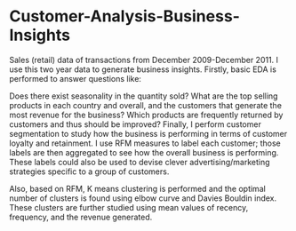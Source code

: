 # Customer-Analysis-Business-Insights

Sales (retail) data of transactions from December 2009-December 2011. I use this two year data to generate business insights. Firstly, basic EDA is performed to answer questions like:

Does there exist seasonality in the quantity sold?
What are the top selling products in each country and overall, and the customers that generate the most revenue for the business?
Which products are frequently returned by customers and thus should be improved?
Finally, I perform customer segmentation to study how the business is performing in terms of customer loyalty and retainment. I use RFM measures to label each customer; those labels are then aggregated to see how the overall business is performing. These labels could also be used to devise clever advertising/marketing strategies specific to a group of customers.

Also, based on RFM, K means clustering is performed and the optimal number of clusters is found using elbow curve and Davies Bouldin index. These clusters are further studied using mean values of recency, frequency, and the revenue generated.
